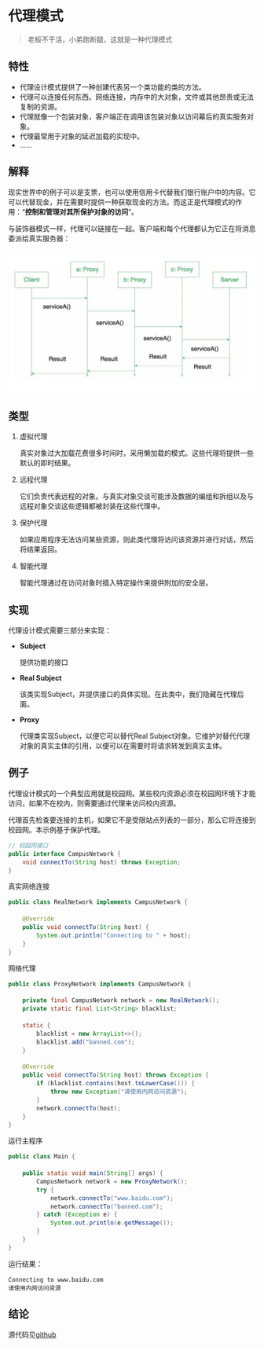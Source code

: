 # 代理模式
> 老板不干活，小弟跑断腿，这就是一种代理模式

## 特性

- 代理设计模式提供了一种创建代表另一个类功能的类的方法。
- 代理可以连接任何东西。网络连接，内存中的大对象，文件或其他昂贵或无法复制的资源。
- 代理就像一个包装对象，客户端正在调用该包装对象以访问幕后的真实服务对象。
- 代理最常用于对象的延迟加载的实现中。
- ......

## 解释
现实世界中的例子可以是支票，也可以使用信用卡代替我们银行账户中的内容。它可以代替现金，并在需要时提供一种获取现金的方法。而这正是代理模式的作用：“**控制和管理对其所保护对象的访问**”。

与装饰器模式一样，代理可以链接在一起。客户端和每个代理都认为它正在将消息委派给真实服务器：

![](./img/proxy.jpg)

## 类型
1. 虚拟代理
   
    真实对象过大加载花费很多时间时，采用懒加载的模式。这些代理将提供一些默认的即时结果。
2. 远程代理

   它们负责代表远程的对象。与真实对象交谈可能涉及数据的编组和拆组以及与远程对象交谈这些逻辑都被封装在这些代理中。
3. 保护代理

   如果应用程序无法访问某些资源，则此类代理将访问该资源并进行对话，然后将结果返回。
4. 智能代理

   智能代理通过在访问对象时插入特定操作来提供附加的安全层。

## 实现
代理设计模式需要三部分来实现：
 
 - **Subject**
   
    提供功能的接口

- **Real Subject**

  该类实现Subject，并提供接口的具体实现。在此类中，我们隐藏在代理后面。

- **Proxy**

  代理类实现Subject，以便它可以替代Real Subject对象。它维护对替代代理对象的真实主体的引用，以便可以在需要时将请求转发到真实主体。

## 例子
代理设计模式的一个典型应用就是校园网。某些校内资源必须在校园网环境下才能访问，如果不在校内，则需要通过代理来访问校内资源。

代理首先检查要连接的主机，如果它不是受限站点列表的一部分，那么它将连接到校园网。本示例基于保护代理。

```java
// 校园网接口
public interface CampusNetwork {
    void connectTo(String host) throws Exception;
}
```
真实网络连接
```java
public class RealNetwork implements CampusNetwork {

    @Override
    public void connectTo(String host) {
        System.out.println("Connecting to " + host);
    }
}
```
网络代理
```java
public class ProxyNetwork implements CampusNetwork {

    private final CampusNetwork network = new RealNetwork();
    private static final List<String> blacklist;

    static {
        blacklist = new ArrayList<>();
        blacklist.add("banned.com");
    }

    @Override
    public void connectTo(String host) throws Exception {
        if (blacklist.contains(host.toLowerCase())) {
            throw new Exception("请使用内网访问资源");
        }
        network.connectTo(host);
    }
}
```
运行主程序
```java
public class Main {

    public static void main(String[] args) {
        CampusNetwork network = new ProxyNetwork();
        try {
            network.connectTo("www.baidu.com");
            network.connectTo("banned.com");
        } catch (Exception e) {
            System.out.println(e.getMessage());
        }
    }
}
```
运行结果：
```shell
Connecting to www.baidu.com
请使用内网访问资源
```

## 结论
源代码见[github](https://github.com/surzia/design-pattern)